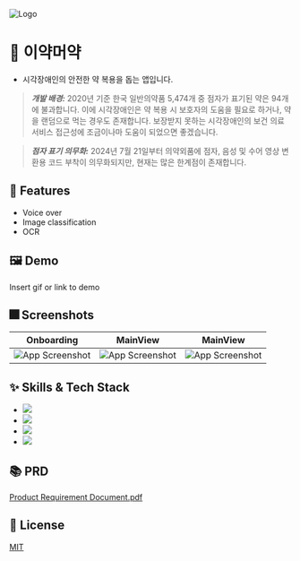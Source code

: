 ![Logo](https://user-images.githubusercontent.com/68676844/187777482-f04f7abf-f918-4d91-a7a3-f620c64b6468.png)


# :iphone: 이약머약

- 시각장애인의 안전한 약 복용을 돕는 앱입니다.

> **_개발 배경:_**
> 2020년 기준 한국 일반의약품 5,474개 중 점자가 표기된 약은 94개에 불과합니다.
> 이에 시각장애인은 약 복용 시 보호자의 도움을 필요로 하거나, 약을 랜덤으로 먹는 경우도 존재합니다.
> 보장받지 못하는 시각장애인의 보건 의료 서비스 접근성에 조금이나마 도움이 되었으면 좋겠습니다.


> **_점자 표기 의무화:_**
> 2024년 7월 21일부터 의약외품에 점자, 음성 및 수어 영상 변환용 코드 부착이 의무화되지만, 현재는 많은 한계점이 존재합니다.


## :pushpin: Features

- Voice over
- Image classification 
- OCR

## :framed_picture: Demo

Insert gif or link to demo


## :fireworks: Screenshots

|Onboarding|MainView|MainView|
|---|---|---|
|![App Screenshot](https://user-images.githubusercontent.com/68676844/187777879-2fb8a8c9-cdf9-47b7-a4cf-af5f01075260.PNG)|![App Screenshot](https://user-images.githubusercontent.com/68676844/187777866-2c0cb5f1-fc1d-4ead-9a35-8d2ce4ef88cd.PNG)|![App Screenshot](https://user-images.githubusercontent.com/68676844/187777877-67074de5-4846-4c36-9406-fb001283c1e0.PNG)


## :sparkles: Skills & Tech Stack
- <img src="https://img.shields.io/badge/swift-F05138?style=for-the-badge&logo=swift&logoColor=white"/>
- <img src="https://img.shields.io/badge/create%20ml-40929B?style=for-the-badge&logo=createml&logoColor=white"/>
- <img src="https://img.shields.io/badge/ml%20kit-4285F4?style=for-the-badge&logo=google&logoColor=white"/>
- <img src="https://img.shields.io/badge/figma-F24E1E?style=for-the-badge&logo=figma&logoColor=white"/>


## :books: PRD

[Product Requirement Document.pdf](https://github.com/JIWON1923/DetectMedicine/files/9465069/PRD_.Product_Requirement_Document.pdf)


## :lock_with_ink_pen: License

[MIT](https://choosealicense.com/licenses/mit/)

